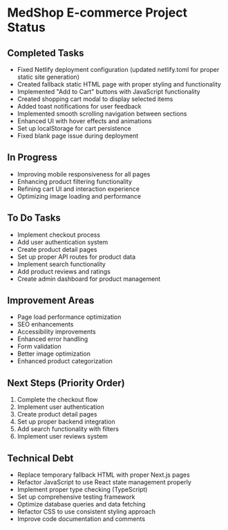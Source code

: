 # MedShop E-commerce Project Status

## Completed Tasks
- Fixed Netlify deployment configuration (updated netlify.toml for proper static site generation)
- Created fallback static HTML page with proper styling and functionality
- Implemented "Add to Cart" buttons with JavaScript functionality
- Created shopping cart modal to display selected items
- Added toast notifications for user feedback
- Implemented smooth scrolling navigation between sections
- Enhanced UI with hover effects and animations
- Set up localStorage for cart persistence
- Fixed blank page issue during deployment

## In Progress
- Improving mobile responsiveness for all pages
- Enhancing product filtering functionality
- Refining cart UI and interaction experience
- Optimizing image loading and performance

## To Do Tasks
- Implement checkout process
- Add user authentication system
- Create product detail pages
- Set up proper API routes for product data
- Implement search functionality
- Add product reviews and ratings
- Create admin dashboard for product management

## Improvement Areas
- Page load performance optimization
- SEO enhancements
- Accessibility improvements
- Enhanced error handling
- Form validation
- Better image optimization
- Enhanced product categorization

## Next Steps (Priority Order)
1. Complete the checkout flow
2. Implement user authentication
3. Create product detail pages
4. Set up proper backend integration
5. Add search functionality with filters
6. Implement user reviews system

## Technical Debt
- Replace temporary fallback HTML with proper Next.js pages
- Refactor JavaScript to use React state management properly
- Implement proper type checking (TypeScript)
- Set up comprehensive testing framework
- Optimize database queries and data fetching
- Refactor CSS to use consistent styling approach
- Improve code documentation and comments 